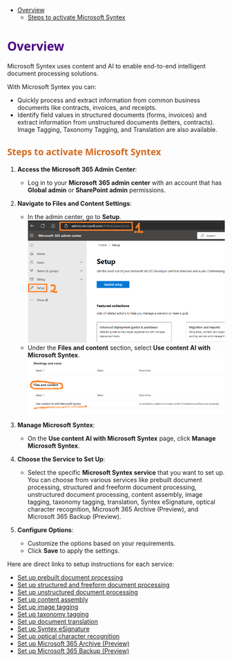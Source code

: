 
- [Overview](#overview)
  - [Steps to activate Microsoft Syntex](#steps-to-activate-microsoft-syntex)

# <span style="color: Indigo;Font-family: Segoe UI, sans-serif;">Overview</span>

Microsoft Syntex uses content and AI to enable end-to-end intelligent document processing solutions.

With Microsoft Syntex you can:
- Quickly process and extract information from common business documents like contracts, invoices, and receipts.
- Identify field values in structured documents (forms, invoices) and extract information from unstructured documents (letters, contracts).
Image Tagging, Taxonomy Tagging, and Translation are also available.

## <span style="color: Chocolate;Font-family: Segoe UI, sans-serif;">Steps to activate Microsoft Syntex</span>

1. **Access the Microsoft 365 Admin Center**:
   - Log in to your **Microsoft 365 admin center** with an account that has **Global admin** or **SharePoint admin** permissions.

2. **Navigate to Files and Content Settings**:
   - In the admin center, go to **Setup**.
      ![alt text](images\image-60.png)
   - Under the **Files and content** section, select **Use content AI with Microsoft Syntex**.
      ![alt text](images\image-61.png)

3. **Manage Microsoft Syntex**:
   - On the **Use content AI with Microsoft Syntex** page, click **Manage Microsoft Syntex**.

4. **Choose the Service to Set Up**:
   - Select the specific **Microsoft Syntex service** that you want to set up. You can choose from various services like prebuilt document processing, structured and freeform document processing, unstructured document processing, content assembly, image tagging, taxonomy tagging, translation, Syntex eSignature, optical character recognition, Microsoft 365 Archive (Preview), and Microsoft 365 Backup (Preview).

5. **Configure Options**:
   - Customize the options based on your requirements.
   - Click **Save** to apply the settings.

Here are direct links to setup instructions for each service:
- [Set up prebuilt document processing](https://learn.microsoft.com/en-us/microsoft-365/syntex/set-up-microsoft-syntex#prebuilt-document-processing)
- [Set up structured and freeform document processing](https://learn.microsoft.com/en-us/microsoft-365/syntex/set-up-microsoft-syntex#structured-and-freeform-document-processing)
- [Set up unstructured document processing](https://learn.microsoft.com/en-us/microsoft-365/syntex/set-up-microsoft-syntex#unstructured-document-processing)
- [Set up content assembly](https://learn.microsoft.com/en-us/microsoft-365/syntex/set-up-microsoft-syntex#content-assembly)
- [Set up image tagging](https://learn.microsoft.com/en-us/microsoft-365/syntex/set-up-microsoft-syntex#image-tagging)
- [Set up taxonomy tagging](https://learn.microsoft.com/en-us/microsoft-365/syntex/set-up-microsoft-syntex#taxonomy-tagging)
- [Set up document translation](https://learn.microsoft.com/en-us/microsoft-365/syntex/set-up-microsoft-syntex#translation)
- [Set up Syntex eSignature](https://learn.microsoft.com/en-us/microsoft-365/syntex/set-up-microsoft-syntex#syntex-esignature)
- [Set up optical character recognition](https://learn.microsoft.com/en-us/microsoft-365/syntex/set-up-microsoft-syntex#optical-character-recognition)
- [Set up Microsoft 365 Archive (Preview)](https://learn.microsoft.com/en-us/microsoft-365/syntex/set-up-microsoft-syntex#microsoft-365-archive-preview)
- [Set up Microsoft 365 Backup (Preview)](https://learn.microsoft.com/en-us/microsoft-365/syntex/backup/backup-setup)